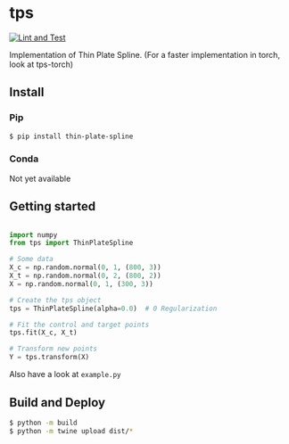 # tps

[![Lint and Test](https://github.com/raphaelreme/tps/actions/workflows/tests.yml/badge.svg)](https://github.com/raphaelreme/tps/actions/workflows/tests.yml)


Implementation of Thin Plate Spline.
(For a faster implementation in torch, look at tps-torch)


## Install

### Pip

```bash
$ pip install thin-plate-spline
```

### Conda

Not yet available


## Getting started

```python

import numpy 
from tps import ThinPlateSpline

# Some data
X_c = np.random.normal(0, 1, (800, 3))
X_t = np.random.normal(0, 2, (800, 2))
X = np.random.normal(0, 1, (300, 3))

# Create the tps object
tps = ThinPlateSpline(alpha=0.0)  # 0 Regularization

# Fit the control and target points
tps.fit(X_c, X_t)

# Transform new points
Y = tps.transform(X)
```

Also have a look at `example.py`


## Build and Deploy

```bash
$ python -m build
$ python -m twine upload dist/*
```
